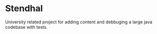 # Stendhal

University related project for adding content and debbuging a large java codebase with tests.
